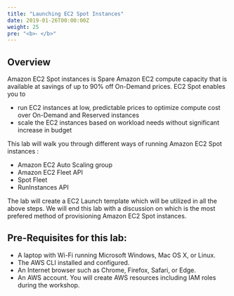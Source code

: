 ```yaml
---
title: "Launching EC2 Spot Instances"
date: 2019-01-26T00:00:00Z
weight: 25
pre: "<b>⁃ </b>"
---
```



## Overview

Amazon EC2 Spot instances is Spare Amazon EC2 compute capacity that is available at savings of up to 90% off On-Demand prices. EC2
Spot enables you to

* run EC2 instances at low, predictable prices to optimize compute cost over On-Demand and Reserved instances
* scale the EC2 instances based on workload needs without significant increase in budget

This lab will walk you through different ways of running Amazon EC2 Spot instances :
* Amazon EC2 Auto Scaling group
* Amazon EC2 Fleet API
* Spot Fleet
* RunInstances API

The lab will create a EC2 Launch template which will be utilized in all the above steps. We will end this lab with a discussion on which is the most prefered method of provisioning Amazon EC2 Spot instances.

## Pre-Requisites for this lab:

 - A laptop with Wi-Fi running Microsoft Windows, Mac OS X, or Linux.
 - The AWS CLI installed and configured.
 - An Internet browser such as Chrome, Firefox, Safari, or Edge.
 - An AWS account. You will create AWS resources including IAM roles during the workshop.

